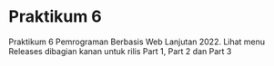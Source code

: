 # Praktikum 6
Praktikum 6 Pemrograman Berbasis Web Lanjutan 2022. Lihat menu Releases dibagian kanan untuk rilis Part 1, Part 2 dan Part 3
